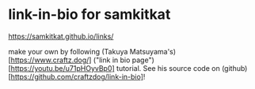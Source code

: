 # link-in-bio for samkitkat

https://samkitkat.github.io/links/


make your own by following (Takuya Matsuyama's)[https://www.craftz.dog/] ("link in bio page")[https://youtu.be/u71pHOyvBp0] tutorial. See his source code on (github)[https://github.com/craftzdog/link-in-bio]!